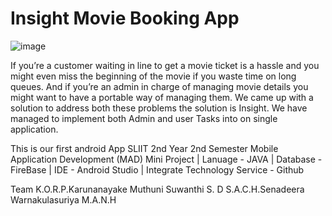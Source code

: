 # Insight Movie Booking App
![image](https://user-images.githubusercontent.com/89679753/134796841-b9341e8c-f403-44eb-b192-ce77d802aaad.png)


 If you’re a customer waiting in line to get a movie ticket is a hassle and you might even miss the beginning of the movie if you waste time on long queues. And if you’re an admin in charge of managing movie details you might want to have a portable way of managing them. We came up with a solution to address both these problems the solution is Insight. We have managed to implement both Admin and user Tasks into on single application.


This is our first android App
SLIIT 2nd Year 2nd Semester Mobile Application Development (MAD) Mini Project
| Lanuage - JAVA | Database - FireBase | IDE - Android Studio | Integrate Technology Service - Github

Team
K.O.R.P.Karunanayake
Muthuni Suwanthi S. D
S.A.C.H.Senadeera
Warnakulasuriya M.A.N.H
